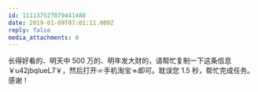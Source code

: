 ```yaml
---
id: 111137527879441488
date: 2019-01-09T07:01:11.000Z
reply: false
media_attachments: 0
---
```


长得好看的、明天中 500 万的、明年发大财的，请帮忙复制一下这条信息 ￥u42jbqlueL7￥，然后打开☞手机淘宝☜即可。耽误您 1.5 秒，帮忙完成任务。感谢！


